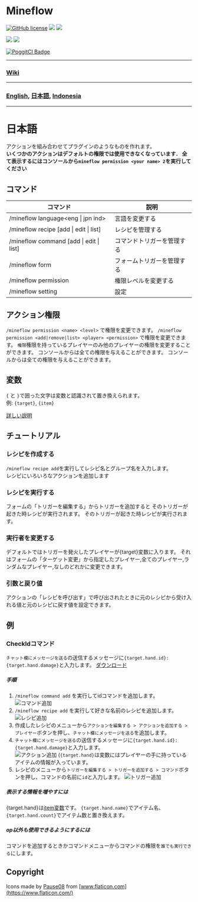 # Mineflow

[![GitHub license](https://img.shields.io/badge/license-UIUC/NCSA-blue.svg)](https://github.com/aieuo/Mineflow/blob/master/LICENSE) [![](https://poggit.pmmp.io/shield.state/Mineflow)](https://poggit.pmmp.io/p/Mineflow) [![](https://poggit.pmmp.io/shield.api/Mineflow)](https://poggit.pmmp.io/p/Mineflow)

[![](https://poggit.pmmp.io/shield.dl/Mineflow)](https://poggit.pmmp.io/p/Mineflow) [![](https://poggit.pmmp.io/shield.dl.total/Mineflow)](https://poggit.pmmp.io/p/Mineflow)

[![PoggitCI Badge](https://poggit.pmmp.io/ci.badge/aieuo/Mineflow/Mineflow)](https://poggit.pmmp.io/ci/aieuo/Mineflow/Mineflow)

---

### [Wiki](https://Mineflow.github.io/docs/jpn)

---

### [English](/README.md), [日本語](/.github/readme/jpn.md), [Indonesia](/.github/readme/ind.md)

---

# 日本語

アクションを組み合わせてプラグインのようなものを作れます。   
**いくつかのアクションはデフォルトの権限では使用できなくなっています． 全て表示するにはコンソールから`mineflow permission <your name> 2`を実行してください**


## コマンド
| コマンド                                            | 説明            |
| ----------------------------------------------- | ------------- |
| /mineflow language<eng &#124; jpn ind>          | 言語を変更する       |
| /mineflow recipe [add &#124; edit &#124; list]  | レシピを管理する      |
| /mineflow command [add &#124; edit &#124; list] | コマンドトリガーを管理する |
| /mineflow form                                  | フォームトリガーを管理する |
| /mineflow permission <name> <level>             | 権限レベルを変更する    |
| /mineflow setting                               | 設定            |


## アクション権限

`/mineflow permission <name> <level>` で権限を変更できます。 `/mineflow permission <add|remove|list> <player> <permission>` で権限を変更できます。 `権限`権限を持っているプレイヤーのみ他のプレイヤーの権限を変更することができます。 コンソールからは全ての権限を与えることができます。 コンソールからは全ての権限を与えることができます。


## 変数
`{` と `}`で囲った文字は変数と認識されて置き換えられます。       
例: `{target}`, `{item}`

[詳しい説明](https://mineflow.github.io/docs/jpn/#/variable/about)

## チュートリアル
### レシピを作成する
`/mineflow recipe add`を実行してレシピ名とグループ名を入力します。       
レシピにいろいろなアクションを追加します

### レシピを実行する
フォームの「トリガーを編集する」からトリガーを追加すると そのトリガーが起きた時レシピが実行されます。 そのトリガーが起きた時レシピが実行されます。

### 実行者を変更する
デフォルトではトリガーを発火したプレイヤーが{target}変数に入ります。 それはフォームの「ターゲット変更」から指定したプレイヤー,全てのプレイヤー,ランダムなプレイヤー,なしのどれかに変更できます。

### 引数と戻り値
アクションの「レシピを呼び出す」で呼び出されたときに元のレシピから受け入れる値と元のレシピに戻す値を設定できます。


## 例
### CheckIdコマンド
`チャット欄にメッセージを送る`の送信するメッセージに`{target.hand.id}:{target.hand.damage}`と入力します。 [ダウンロード](https://github.com/aieuo/MineflowExamples/blob/master/checkId.json)

##### 手順
1. `/mineflow command add` を実行してidコマンドを追加します。  
   ![コマンド追加](https://github.com/aieuo/images/blob/master/mineflow/eng/CheckId_1.png?raw=true)
2. `/mineflow recipe add` を実行して好きな名前のレシピを追加します。  
   ![レシピ追加](https://github.com/aieuo/images/blob/master/mineflow/eng/CheckId_2.png?raw=true)
3. 作成したレシピのメニューから`アクションを編集する > アクションを追加する > プレイヤー`ボタンを押し、`チャット欄にメッセージを送る`を追加します。
4. `チャット欄にメッセージを送る`の送信するメッセージに`{target.hand.id}:{target.hand.damage}`と入力します。      
   ![アクション追加](https://github.com/aieuo/images/blob/master/mineflow/jpn/CheckId_3.png?raw=true) (`{target.hand}`は変数にはプレイヤーの手に持っているアイテムの情報が入っています。
5. レシピのメニューから`トリガーを編集する > トリガーを追加する > コマンド`ボタンを押し、コマンドの名前に`id`と入力します。 ![トリガー追加](https://github.com/aieuo/images/blob/master/mineflow/eng/CheckId_4.png?raw=true)

##### 表示する情報を増やすには
{target.hand}は[item変数](https://github.com/aieuo/Mineflow/wiki/Variable#item)です。 `{target.hand.name}`でアイテム名、`{target.hand.count}`でアイテム数と置き換えます。

##### op以外も使用できるようにするには
コマンドを追加するときかコマンドメニューからコマンドの権限を`誰でも実行できる`にします。

## Copyright
Icons made by [Pause08](https://www.flaticon.com/authors/pause08) from [www.flaticon.com](https://www.flaticon.com/)
